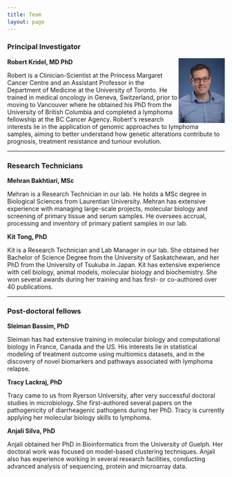 ```yaml
---
title: Team
layout: page
---
```


### Principal Investigator

<img align="right" src="/img/Kridel,R_UHN3181_reduced size.jpg" height="150">

**Robert Kridel, MD PhD**

Robert is a Clinician-Scientist at the Princess Margaret Cancer Centre and an Assistant Professor in the Department of Medicine at the University of Toronto. He trained in medical oncology in Geneva, Switzerland, prior to moving to Vancouver where he obtained his PhD from the University of British Columbia and completed a lymphoma fellowship at the BC Cancer Agency. Robert's research interests lie in the application of genomic approaches to lymphoma samples, aiming to better understand how genetic alterations contribute to prognosis, treatment resistance and tumour evolution.

---

### Research Technicians

**Mehran Bakhtiari, MSc**

Mehran is a Research Technician in our lab. He holds a MSc degree in Biological Sciences from Laurentian University. Mehran has extensive experience with managing large-scale projects, molecular biology and screening of primary tissue and serum samples. He oversees accrual, processing and inventory of primary patient samples in our lab.

**Kit Tong, PhD**

Kit is a Research Technician and Lab Manager in our lab. She obtained her Bachelor of Science Degree from the University of Saskatchewan, and her PhD from the University of Tsukuba in Japan. Kit has extensive experience with cell biology, animal models, molecular biology and biochemistry. She won several awards during her training and has first- or co-authored over 40 publications.

---

### Post-doctoral fellows

**Sleiman Bassim, PhD**

Sleiman has had extensive training in molecular biology and computational biology in France, Canada and the US. His interests lie in statistical modeling of treatment outcome using multiomics datasets, and in the discovery of novel biomarkers and pathways associated with lymphoma relapse.

**Tracy Lackraj, PhD**

Tracy came to us from Ryerson University, after very successful doctoral studies in microbiology. She first-authored several papers on the pathogenicity of diarrheagenic pathogens during her PhD. Tracy is currently applying her molecular biology skills to lymphoma.

**Anjali Silva, PhD**

Anjali obtained her PhD in Bioinformatics from the University of Guelph. Her doctoral work was focused on model-based clustering techniques. Anjali also has experience working in several research facilities, conducting advanced analysis of sequencing, protein and microarray data.
